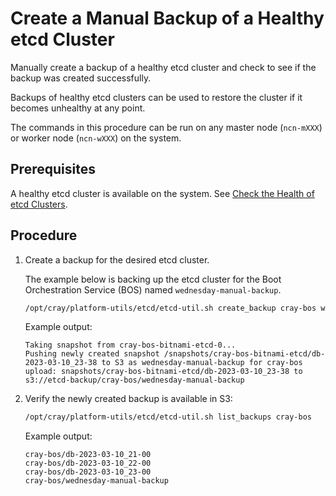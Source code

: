 # Create a Manual Backup of a Healthy etcd Cluster

Manually create a backup of a healthy etcd cluster and check to see if the backup was created successfully.

Backups of healthy etcd clusters can be used to restore the cluster if it becomes unhealthy at any point.

The commands in this procedure can be run on any master node \(`ncn-mXXX`\) or worker node \(`ncn-wXXX`\) on the system.

## Prerequisites

A healthy etcd cluster is available on the system. See [Check the Health of etcd Clusters](Check_the_Health_of_etcd_Clusters.md).

## Procedure

1. Create a backup for the desired etcd cluster.

    The example below is backing up the etcd cluster for the Boot Orchestration Service \(BOS\) named `wednesday-manual-backup`.

    ```bash
    /opt/cray/platform-utils/etcd/etcd-util.sh create_backup cray-bos wednesday-manual-backup
    ```

    Example output:

    ```text
    Taking snapshot from cray-bos-bitnami-etcd-0...
    Pushing newly created snapshot /snapshots/cray-bos-bitnami-etcd/db-2023-03-10_23-38 to S3 as wednesday-manual-backup for cray-bos
    upload: snapshots/cray-bos-bitnami-etcd/db-2023-03-10_23-38 to s3://etcd-backup/cray-bos/wednesday-manual-backup
    ```

1. Verify the newly created backup is available in S3:

    ```bash
    /opt/cray/platform-utils/etcd/etcd-util.sh list_backups cray-bos
    ```

    Example output:

    ```text
    cray-bos/db-2023-03-10_21-00
    cray-bos/db-2023-03-10_22-00
    cray-bos/db-2023-03-10_23-00
    cray-bos/wednesday-manual-backup
    ```

